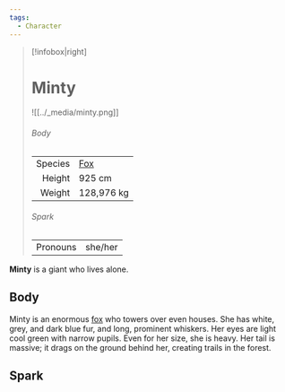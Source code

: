 ```yaml
---
tags:
  - Character
---
```

> [!infobox|right]
> # Minty
> ![[../_media/minty.png]]
> ###### Body
> |  |  |
> | ---: | ---- |
> | Species | [Fox](<../Species/Fox.md>) |
> | Height | 925 cm |
> | Weight | 128,976 kg |
> ###### Spark
> |  |  |
> | ---: | ---- |
> | Pronouns | she/her |

**Minty** is a giant who lives alone.

## Body
Minty is an enormous [fox](<../Species/Fox.md>) who towers over even houses. She has white, grey, and dark blue fur, and long, prominent whiskers. Her eyes are light cool green with narrow pupils. Even for her size, she is heavy. Her tail is massive; it drags on the ground behind her, creating trails in the forest.

## Spark